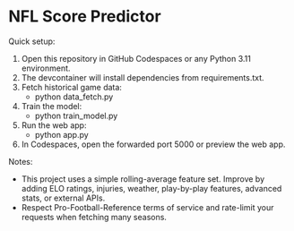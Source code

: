 # NFL Score Predictor

Quick setup:

1. Open this repository in GitHub Codespaces or any Python 3.11 environment.
2. The devcontainer will install dependencies from requirements.txt.
3. Fetch historical game data:
   - python data_fetch.py
4. Train the model:
   - python train_model.py
5. Run the web app:
   - python app.py
6. In Codespaces, open the forwarded port 5000 or preview the web app.

Notes:
- This project uses a simple rolling-average feature set. Improve by adding ELO ratings, injuries, weather, play-by-play features, advanced stats, or external APIs.
- Respect Pro-Football-Reference terms of service and rate-limit your requests when fetching many seasons.
